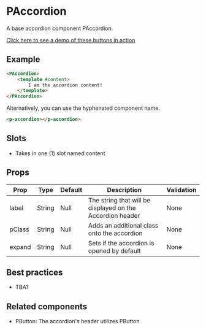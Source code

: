 # PAccordion

A base accordion component PAccordion.

[Click here to see a demo of these buttons in action](https://chinanwu.github.io/pomelo-lib/vue/index.html#paccordion)

## Example
```html
<PAccordion>
    <template #content>
        I am the accordion content!
    </template>
</PAccordion>
```
Alternatively, you can use the hyphenated component name.
```html
<p-accordion></p-accordion>
```

## Slots
- Takes in one (1) slot named content

## Props

| Prop | Type |  Default | Description | Validation |
| ---- | ---- | -------- | ----------- | ---------- |
| label | String | Null | The string that will be displayed on the Accordion header | None |
| pClass | String | Null | Adds an additional class onto the accordion | None |
| expand | String | Null | Sets if the accordion is opened by default | None |

## Best practices

- TBA?

## Related components

- PButton: The accordion's header utilizes PButton
